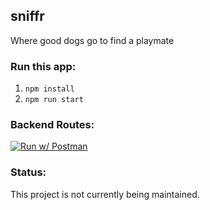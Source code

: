 ## sniffr

Where good dogs go to find a playmate

### Run this app:

1. `npm install`
2. `npm run start`

### Backend Routes:

[![Run w/ Postman](https://run.pstmn.io/button.svg)](https://documenter.getpostman.com/view/12180328/2s83tGnWnR)

### Status:

This project is not currently being maintained.
